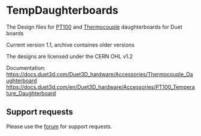 # TempDaughterboards

The Design files for [PT100](https://www.duet3d.com/PT100_DaughterBoard) and [Thermocouple](https://www.duet3d.com/TC_K_DaughterBoard) daughterboards for Duet boards

Current version 1.1, archive containes older versions

The designs are licensed under the CERN OHL v1.2

Documentation:
https://docs.duet3d.com/Duet3D_hardware/Accessories/Thermocouple_Daughterboard
https://docs.duet3d.com/en/Duet3D_hardware/Accessories/PT100_Temperature_Daughterboard

## Support requests

Please use the [forum](https://forum.duet3d.com) for support requests.
